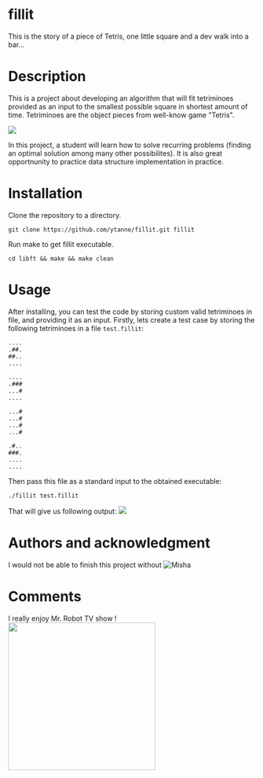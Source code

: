 # fillit
This is the story of a piece of Tetris, one little square and a dev walk into a bar...

# Description
This is a project about developing an algorithm that will fit tetriminoes provided as an input to the smallest possible square in shortest amount of time. Tetriminoes are the object pieces from well-know game "Tetris".

![](https://upload.wikimedia.org/wikipedia/commons/thumb/5/50/All_5_free_tetrominoes.svg/200px-All_5_free_tetrominoes.svg.png)

In this project, a student will learn how to solve recurring problems (finding an optimal solution among many other possibilites). It is also great opportnunity to practice data structure implementation in practice.

# Installation
Clone the repository to a directory.
```
git clone https://github.com/ytanne/fillit.git fillit
```
Run make to get fillit executable.
```
cd libft && make && make clean
```

# Usage
After installing, you can test the code by storing custom valid tetriminoes in file, and providing it as an input. Firstly, lets create a test case by storing the following tetriminoes in a file `test.fillit`:
```
....
.##.
##..
....

....
.###
...#
....

...#
...#
...#
...#

.#..
###.
....
....
```
Then pass this file as a standard input to the obtained executable:
```
./fillit test.fillit
```
That will give us following output:
![](https://github.com/ytanne/fillit/example.png)
# Authors and acknowledgment
I would not be able to finish this project without ![Misha](https://github.com/lisov1y)

# Comments

I really enjoy Mr. Robot TV show !
<img src="https://i.imgur.com/e5MGWSa.jpg" width="300" height="300"/>
